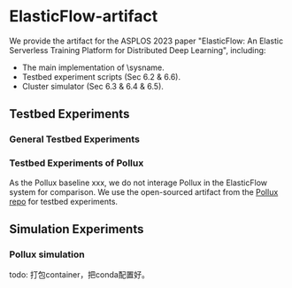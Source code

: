 # ElasticFlow-artifact

We provide the artifact for the ASPLOS 2023 paper "ElasticFlow: An Elastic Serverless Training Platform for Distributed Deep Learning", including:

- The main implementation of \sysname.
- Testbed experiment scripts (Sec 6.2 \& 6.6).
- Cluster simulator (Sec 6.3 \& 6.4 \& 6.5).

## Testbed Experiments

### General Testbed Experiments

### Testbed Experiments of Pollux
As the Pollux baseline xxx, we do not interage Pollux in the ElasticFlow system for comparison. We use the open-sourced artifact from the [Pollux repo](https://github.com/petuum/adaptdl/tree/osdi21-artifact) for testbed experiments. 

## Simulation Experiments
### Pollux simulation

todo:
打包container，把conda配置好。
